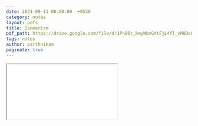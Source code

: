```yaml
---
date: 2021-09-11 00:00:00  +0530
category: notes
layout: pdfs
title: Isomerism
pdf_path: https://drive.google.com/file/d/1PnB6t_kmyWbvG4tFjL4fl_vM8QeGVpCv/preview?usp=sharing
tags: notes
author: parthnikam
paginate: true
---
```


<iframe class="embed-pdf" src="{{ page.pdf_path }}#toolbar=0" seamless="seamless" scrolling="no" style="overflow:hidden"></iframe>
